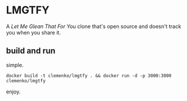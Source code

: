 # LMGTFY

A _Let Me Glean That For You_ clone that's open source and doesn't track you when you share it.

## build and run

simple.

`docker build -t clemenko/lmgtfy . && docker run -d -p 3000:3000 clemenko/lmgtfy`

enjoy.
